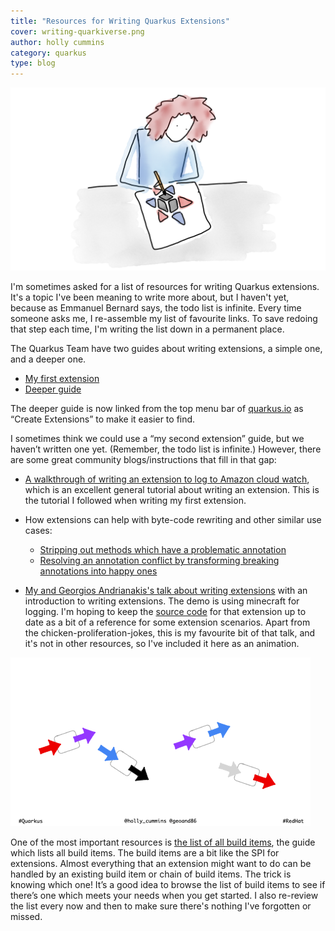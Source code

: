 ```yaml
---
title: "Resources for Writing Quarkus Extensions"
cover: writing-quarkiverse.png
author: holly cummins
category: quarkus
type: blog
---
```


![a woman drawing a quarkiverse logo](writing-quarkiverse.png)

I'm sometimes asked for a list of resources for writing Quarkus extensions. 
It's a topic I've been meaning to write more about, but I haven't yet, because as Emmanuel Bernard says, the todo list is infinite.
Every time someone asks me, I re-assemble my list of favourite links. To save redoing that step each time, I'm writing the list down in a permanent place. 

The Quarkus Team have two guides about writing extensions, a simple one, and a deeper one. 

- [My first extension](https://quarkus.io/guides/building-my-first-extension)
- [Deeper guide](https://quarkus.io/guides/writing-extensions)

The deeper guide is now linked from the top menu bar of [quarkus.io](http://quarkus.io) as “Create Extensions” to make it easier to find. 

I sometimes think we could use a “my second extension” guide, but we haven’t written one yet. (Remember, the todo list is infinite.) However, there are some great community blogs/instructions that fill in that gap:

- [A walkthrough of writing an extension to log to Amazon cloud watch](https://quarkus.io/blog/quarkus-aws-cloudwatch_extension/), which is an excellent general tutorial about writing an extension. This is the tutorial I followed when writing my first extension.
- How extensions can help with byte-code rewriting and other similar use cases:
    - [Stripping out methods which have a problematic annotation](https://quarkus.io/blog/solving-problems-with-extensions/) 
    - [Resolving an annotation conflict by transforming breaking annotations into happy ones](https://quarkus.io/blog/solving-problems-with-extensions-2/)

- [My and Georgios Andrianakis's talk about writing extensions](https://hollycummins.com/why-youre-missing-out-quarkus-extensions/) with an introduction to writing extensions. The demo is using minecraft for logging. I'm hoping to keep the [source code](https://github.com/holly-cummins/quarkus-minecraft-observability-extension) for that extension up to date as a bit of a reference for some extension scenarios.
Apart from the chicken-proliferation-jokes, this is my favourite bit of that talk, and it's not in other resources, so I've included it here as an animation. 

![an animation showing how builditems are chained](builditems.gif)

One of the most important resources is [the list of all build items](https://quarkus.io/guides/all-builditems), the guide which lists all build items. 
The build items are a bit like the SPI for extensions. 
Almost everything that an extension might want to do can be handled by an existing build item or chain of build items. The trick is knowing which one!
It’s a good idea to browse the list of build items to see if there’s one which meets your needs when you get started. 
I also re-review the list every now and then to make sure there's nothing I've forgotten or missed.
